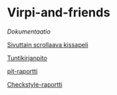 # Virpi-and-friends

*Dokumentaatio*

[Sivuttain scrollaava kissapeli](dokumentaatio/aiheenKuvausJaRakenne.md)

[Tuntikirjanpito](dokumentaatio/tuntikirjanpito.md)

[pit-raportti](http://htmlpreview.github.io/?https://github.com/jheiska/Virpi-and-friends/blob/master/dokumentaatio/201702242148/index.html)

[Checkstyle-raportti](http://htmlpreview.github.io/?https://github.com/jheiska/Virpi-and-friends/blob/master/dokumentaatio/Checkstyle/site%20Viikko%206/checkstyle.html)
